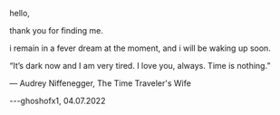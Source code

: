 
hello, 

thank you for finding me. 

i remain in a fever dream at the moment, and i will be waking up soon.

“It’s dark now and I am very tired.
I love you, always. 
Time is nothing.”

― Audrey Niffenegger, The Time Traveler's Wife


---ghoshofx1, 04.07.2022

